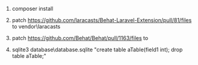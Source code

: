 1. composer install

2. patch https://github.com/laracasts/Behat-Laravel-Extension/pull/81/files to vendor\laracasts
3. patch https://github.com/Behat/Behat/pull/1163/files to 
4. sqlite3 database\database.sqlite "create table aTable(field1 int); drop table aTable;"